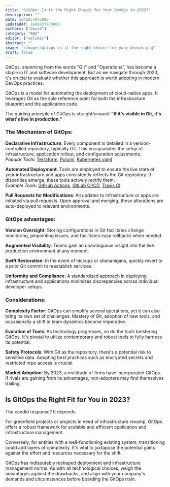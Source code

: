 ```yaml
---
title: "GitOps: Is it the Right Choice for Your DevOps in 2023?"
description: ""
date: 1645837875000
updatedAt: 1645837875000
authors: ["david"]
category: "AWS"
editor: ["velimir"]
abstract: ""
image: "/images/gitops-is-it-the-right-choice-for-your-devops.png"
draft: false
---
```

GitOps, stemming from the words "Git" and "Operations", has become a staple in IT and software development. But as we navigate through 2023, it's crucial to evaluate whether this approach is worth adopting in modern DevOps practices.

GitOps is a model for automating the deployment of cloud-native apps. It leverages Git as the sole reference point for both the infrastructure blueprint and the application code.

The guiding principle of GitOps is straightforward: **"If it's visible in Git, it's what's live in production."**

### The Mechanism of GitOps:

**Declarative Infrastructure**: Every component is detailed in a version-controlled repository, typically Git. This encapsulates the setup of infrastructure, application rollout, and configuration adjustments.  
   *Popular Tools*: [Terraform](https://www.terraform.io/), [Pulumi](https://www.pulumi.com/), [Kubernetes yaml](https://www.pulumi.com/)

**Automated Deployment**: Tools are employed to ensure the live state of your infrastructure and apps consistently reflects the Git repository. If disparities emerge, these tools actively rectify them.  
   *Example Tools*: [GitHub Actions](https://github.com/features/actions), [GitLab CI/CD](https://about.gitlab.com/solutions/continuous-integration/), [Travis CI](https://www.travis-ci.com/)

**Pull Requests for Modifications**: All updates to infrastructure or apps are initiated via pull requests. Upon approval and merging, these alterations are auto-deployed to relevant environments.


### GitOps advantages:

**Version Oversight**: Storing configurations in Git facilitates change monitoring, pinpointing issues, and facilitates easy rollbacks when needed.

**Augmented Visibility**: Teams gain an unambiguous insight into the live production environment at any moment.

**Swift Restoration**: In the event of hiccups or shenanigans, quickly revert to a prior Git commit to reestablish services.

**Uniformity and Compliance**: A standardized approach in deploying infrastructure and applications minimizes discrepancies across individual developer setups.


### Considerations:

**Complexity Factor**: GitOps can simplify several operations, yet it can also bring its own set of challenges. Mastery of Git, adoption of new tools, and occasionally a shift in team dynamics become imperative.

**Evolution of Tools**: As technology progresses, so do the tools bolstering GitOps. It's pivotal to utilize contemporary and robust tools to fully harness its potential.

**Safety Protocols**: With Git as the repository, there's a potential risk to sensitive data. Adopting best practices such as encrypted secrets and restricted repo access is crucial.

**Market Adoption**: By 2023, a multitude of firms have incorporated GitOps. If rivals are gaining from its advantages, non-adopters may find themselves trailing.

## Is GitOps the Right Fit for You in 2023?

The candid response? It depends.

For greenfield projects or projects in need of infrastructure revamp, GitOps offers a robust framework for scalable and efficient application and infrastructure management.

Conversely, for entities with a well-functioning existing system, transitioning could add layers of complexity. It's vital to juxtapose the potential gains against the effort and resources necessary for the shift.

GitOps has indisputably reshaped deployment and infrastructure management norms. As with all technological choices, weigh the advantages against the drawbacks, and align with your company's demands and circumstances before boarding the GitOps train.
